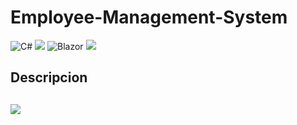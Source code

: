 # Employee-Management-System

![C#](https://img.shields.io/badge/C%23-239120?style=for-the-badge&logo=c-sharp&logoColor=white) 
![](https://img.shields.io/badge/.NET-5C2D91?style=for-the-badge&logo=.net&logoColor=white) 
![Blazor](https://img.shields.io/badge/blazor-%235C2D91.svg?style=for-the-badge&logo=blazor&logoColor=white) 
![](https://img.shields.io/badge/HTML5-E34F26?style=for-the-badge&logo=html5&logoColor=white) 

## Descripcion



## 
![](https://img.shields.io/badge/LinkedIn-0077B5?style=for-the-badge&logo=linkedin&logoColor=white) 
